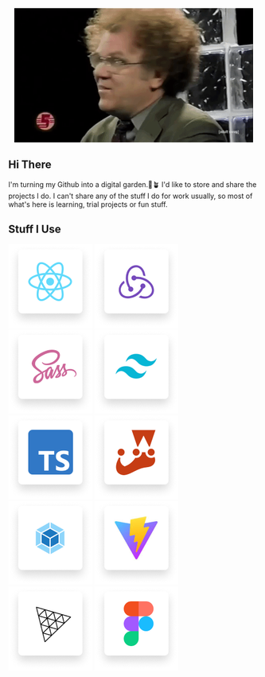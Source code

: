 <div align="center">
	<img src="https://github.com/rcopeland/rcopeland/raw/main/steve.gif" alt="Confused">
</div>

## Hi There
I'm turning my Github into a digital garden.:seedling::potted_plant:  I'd like to store and share the projects I do. 
I can't share any of the stuff I do for work usually, so most of what's here is learning, trial projects or fun stuff.

## Stuff I Use 

![React](https://github.com/rcopeland/rcopeland/raw/main/React.png)
![Redux](https://github.com/rcopeland/rcopeland/raw/main/Redux.png)
![Sass](https://github.com/rcopeland/rcopeland/raw/main/Sass.png)
![Tailwind](https://github.com/rcopeland/rcopeland/raw/main/Tailwind.png)
![Typescript](https://github.com/rcopeland/rcopeland/raw/main/Typescript.png)
![Jest](https://github.com/rcopeland/rcopeland/raw/main/Jest.png)
![Webpack](https://github.com/rcopeland/rcopeland/raw/main/Webpack.png)
![Vite](https://github.com/rcopeland/rcopeland/raw/main/Vite.png)
![Three](https://github.com/rcopeland/rcopeland/raw/main/Three.png)
![Figma](https://github.com/rcopeland/rcopeland/raw/main/Figma.png)
